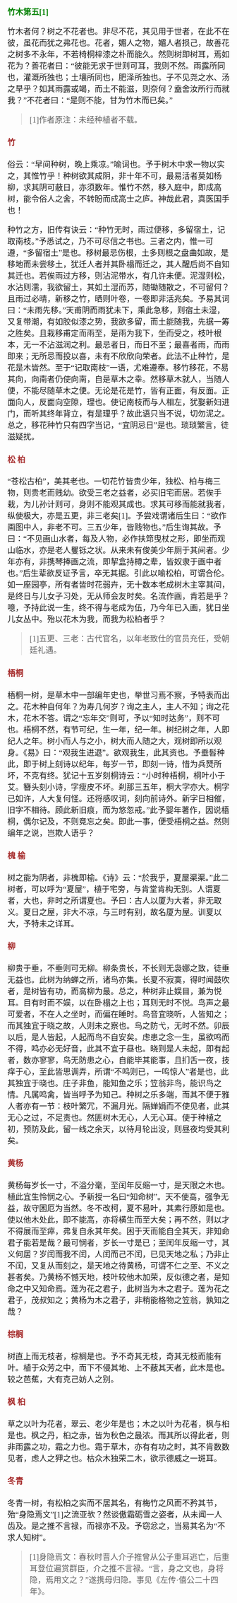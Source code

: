<style type="text/css">
    h3{color:green;}
    h4{color:brown;}
    *{font-family: "楷体";font-size: 18px;}
    .markdown-body blockquote{color:#d11;}
    green{color:green;}
    greenbold{color:green;font-weight: bold}
    blue{color:blue;}
    red{color:red;}
    redbold{color:red;font-weight: bold}
    cyan{color:cyan;}
    purple{color:purple;}
    .bold{font-weight: bold;}
    .eightteen{font-size:18px;}
    .twenty{font-size:20px;}
</style>

### 竹木第五[1]


竹木者何？树之不花者也。非尽不花，其见用于世者，在此不在彼，虽花而犹之弗花也。花者，媚人之物，媚人者损己，故善花之树多不永年，不若椅桐梓漆之朴而能久。然则树即树耳，焉如花为？善花者曰：“彼能无求于世则可耳，我则不然。雨露所同也，灌溉所独也；土壤所同也，肥泽所独也。子不见尧之水、汤之旱乎？如其雨露或竭，而土不能滋，则奈何？盍舍汝所行而就我？”不花者曰：“是则不能，甘为竹木而已矣。”

> [1]作者原注：未经种植者不载。





#### 竹


俗云：“早间种树，晚上乘凉。”喻词也。予于树木中求一物以实之，其惟竹乎！种树欲其成阴，非十年不可，最易活者莫如杨柳，求其阴可蔽日，亦须数年。惟竹不然，移入庭中，即成高树，能令俗人之舍，不转盼而成高士之庐。神哉此君，真医国手也！

种竹之方，旧传有诀云：“种竹无时，雨过便移，多留宿土，记取南枝。”予悉试之，乃不可尽信之书也。三者之内，惟一可遵，“多留宿土”是也。移树最忌伤根，土多则根之盘曲如故，是移地而未尝移土，犹迁人者并其卧榻而迁之，其人醒后尚不自知其迁也。若俟雨过方移，则沾泥带水，有几许未便。泥湿则松，水沾则濡，我欲留土，其如土湿而苏，随锄随散之，不可留何？且雨过必晴，新移之竹，晒则叶卷，一卷即非活兆矣。予易其词曰：“未雨先移。”天甫阴而雨犹未下，乘此急移，则宿土未湿，又复带潮，有如胶似漆之势，我欲多留，而土能随我，先据一筹之胜矣。且栽移甫定而雨至，是雨为我下，坐而受之，枝叶根本，无一不沾滋润之利。最忌者日，而日不至；最喜者雨，而雨即来；无所忌而投以喜，未有不欣欣向荣者。此法不止种竹，是花是木皆然。至于“记取南枝”一语，尤难遵奉。移竹移花，不易其向，向南者仍使向南，自是草木之幸。然移草木就人，当随人便，不能尽随草木之便。无论是花是竹，皆有正面，有反面。正面向人，反面向空隙，理也。使记南枝而与人相左，犹娶新妇进门，而听其终年背立，有是理乎？故此语只当不说，切勿泥之。总之，移花种竹只有四字当记，“宜阴忌日”是也。琐琐繁言，徒滋疑扰。





#### 松 柏


“苍松古柏”，美其老也。一切花竹皆贵少年，独松、柏与梅三物，则贵老而贱幼。欲受三老之益者，必买旧宅而居。若俟手栽，为儿孙计则可，身则不能观其成也。求其可移而能就我者，纵使极大，亦是五更，非三老矣[1]。予尝戏谓诸后生曰：“欲作画图中人，非老不可。三五少年，皆贱物也。”后生询其故。予曰：“不见画山水者，每及人物，必作扶筇曳杖之形，即坐而观山临水，亦是老人矍铄之状。从来未有俊美少年厕于其间者。少年亦有，非携琴捧画之流，即挈盒持樽之辈，皆奴隶于画中者也。”后生辈欲反证予言，卒无其据。引此以喻松柏，可谓合伦。如一座园亭，所有者皆时花弱卉，无十数本老成树木主宰其间，是终日与儿女子习处，无从师会友时矣。名流作画，肯若是乎？噫，予持此说一生，终不得与老成为伍，乃今年已入画，犹日坐儿女丛中。殆以花木为我，而我为松柏者乎？

> [1]五更、三老：古代官名，以年老致仕的官员充任，受朝廷礼遇。





#### 梧桐


梧桐一树，是草木中一部编年史也，举世习焉不察，予特表而出之。花木种自何年？为寿几何岁？询之主人，主人不知；询之花木，花木不答。谓之“忘年交”则可，予以“知时达务”，则不可也。梧桐不然，有节可纪，生一年，纪一年。树纪树之年，人即纪人之年。树小而人与之小，树大而人随之大，观树即所以观身。《易》曰：“观我生进退”。欲观我生，此其资也。予垂髫种此，即于树上刻诗以纪年，每岁一节，即刻一诗，惜为兵燹所坏，不克有终。犹记十五岁刻桐诗云：“小时种梧桐，桐叶小于艾。簪头刻小诗，字瘦皮不坏。刹那三五年，桐大字亦大。桐字已如许，人大复何怪。还将感叹词，刻向前诗外。新字日相催，旧字不相待。顾此新旧痕，而为悠忽戒。”此予婴年著作，因说梧桐，偶尔记及，不则竟忘之矣。即此一事，便受梧桐之益。然则编年之说，岂欺人语乎？





#### 槐 榆


树之能为阴者，非槐即榆。《诗》云：“於我乎，夏屋渠渠。”此二树者，可以呼为“夏屋”，植于宅旁，与肯堂肯构无别。人谓夏者，大也，非时之所谓夏也。予曰：古人以厦为大者，非无取义。夏日之屋，非大不凉，与三时有别，故名厦为屋。训夏以大，予特未之详耳。





#### 柳


柳贵于垂，不垂则可无柳。柳条贵长，不长则无袅娜之致，徒垂无益也。此树为纳蝉之所，诸鸟亦集。长夏不寂寞，得时闻鼓吹者，是树皆有功，而高柳为最。总之，种树非止娱目，兼为悦耳。目有时而不娱，以在卧榻之上也；耳则无时不悦。鸟声之最可爱者，不在人之坐时，而偏在睡时。鸟音宜晓听，人皆知之；而其独宜于晓之故，人则未之察也。鸟之防弋，无时不然。卯辰以后，是人皆起，人起而鸟不自安矣。虑患之念一生，虽欲鸣而不得，鸣亦必无好音，此其不宜于昼也。晓则是人未起，即有起者，数亦寥寥，鸟无防患之心，自能毕其能事，且扪舌一夜，技痒于心，至此皆思调弄，所谓“不鸣则已，一鸣惊人”者是也，此其独宜于晓也。庄子非鱼，能知鱼之乐；笠翁非鸟，能识鸟之情。凡属鸣禽，皆当呼予为知己。种树之乐多端，而其不便于雅人者亦有一节：枝叶繁冗，不漏月光。隔婵娟而不使见者，此其无心之过，不足责也。然匪树木无心，人无心耳。使于种植之初，预防及此，留一线之余天，以待月轮出没，则昼夜均受其利矣。





#### 黄杨


黄杨每岁长一寸，不溢分毫，至闰年反缩一寸，是天限之木也。植此宜生怜悯之心。予新授一名曰“知命树”。天不使高，强争无益，故守困厄为当然。冬不改柯，夏不易叶，其素行原如是也。使以他木处此，即不能高，亦将横生而至大矣；再不然，则以才不得展而至瘁，弗复自永其年矣。困于天而能自全其天，非知命君子能若是哉？最可悯者，岁长一寸是已；至闰年反缩一寸，其义何居？岁闰而我不闰，人闰而己不闰，已见天地之私；乃非止不闰，又复从而刻之，是天地之待黄杨，可谓不仁之至、不义之甚者矣。乃黄杨不憾天地，枝叶较他木加荣，反似德之者，是知命之中又知命焉。莲为花之君子，此树当为木之君子。莲为花之君子，茂叔知之；黄杨为木之君子，非稍能格物之笠翁，孰知之哉？





#### 棕榈


树直上而无枝者，棕榈是也。予不奇其无枝，奇其无枝而能有叶。植于众芳之中，而下不侵其地、上不蔽其天者，此木是也。较之芭蕉，大有克己妨人之别。





#### 枫 桕


草之以叶为花者，翠云、老少年是也；木之以叶为花者，枫与桕是也。枫之丹，桕之赤，皆为秋色之最浓。而其所以得此者，则非雨露之功，霜之力也。霜于草木，亦有有功之时，其不肯数数见者，虑人之狎之也。枯众木独荣二木，欲示德威之一斑耳。





#### 冬青


冬青一树，有松柏之实而不居其名，有梅竹之风而不矜其节，殆“身隐焉文”[1]之流亚欤？然谈傲霜砺雪之姿者，从未闻一人齿及。是之推不言禄，而禄亦不及。予窃忿之，当易其名为“不求人知树”。

> [1]身隐焉文：春秋时晋人介子推曾从公子重耳逃亡，后重耳登位遍赏群臣，介之推不言禄。“言，身之文也，身将隐，焉用文之？”遂携母归隐。事见《左传·僖公二十四年》。



